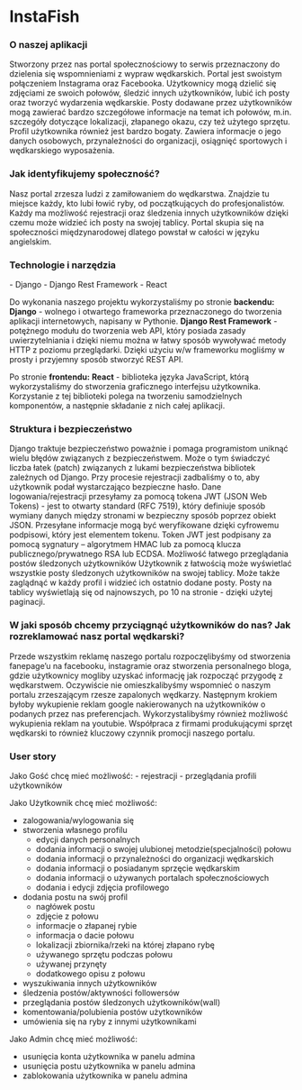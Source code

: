 <h1>InstaFish</h1>
<h3>O naszej aplikacji</h3>
Stworzony przez nas portal społecznościowy to serwis przeznaczony do dzielenia się wspomnieniami z wypraw wędkarskich. Portal jest swoistym połączeniem Instagrama oraz Facebooka. Użytkownicy mogą dzielić się zdjęciami ze swoich połowów, śledzić innych użytkowników, lubić ich posty oraz tworzyć wydarzenia wędkarskie. Posty dodawane przez użytkowników mogą zawierać bardzo szczegółowe informacje na temat ich połowów, m.in. szczegóły dotyczące lokalizacji, złapanego okazu, czy też użytego sprzętu. Profil użytkownika również jest bardzo bogaty. Zawiera informacje o jego danych osobowych, przynależności do organizacji, osiągnięć sportowych i wędkarskiego wyposażenia.

<h3>Jak identyfikujemy społeczność?</h3>
Nasz portal zrzesza ludzi z zamiłowaniem do wędkarstwa. Znajdzie tu miejsce każdy, kto lubi łowić ryby, od początkujących do profesjonalistów. Każdy ma możliwość rejestracji oraz śledzenia innych użytkowników dzięki czemu może widzieć ich posty na swojej tablicy. Portal skupia się na społeczności międzynarodowej dlatego powstał w całości w języku angielskim.

<h3>Technologie i narzędzia</h3>
- Django
- Django Rest Framework
- React

Do wykonania naszego projektu wykorzystaliśmy po stronie <strong>backendu:</strong>
<strong>Django</strong> - wolnego i otwartego frameworka przeznaczonego do tworzenia aplikacji internetowych, napisany w Pythonie. 
<strong>Django Rest Framework</strong> - potężnego modułu do tworzenia web API, który posiada zasady uwierzytelniania i dzięki niemu można w łatwy sposób wywoływać metody HTTP z poziomu przeglądarki. Dzięki użyciu w/w frameworku mogliśmy w prosty i przyjemny sposób stworzyć REST API.

Po stronie <strong>frontendu:</strong>
<strong>React</strong> - biblioteka języka JavaScript, którą wykorzystaliśmy do stworzenia graficznego interfejsu użytkownika. Korzystanie z tej biblioteki polega na tworzeniu samodzielnych komponentów, a następnie składanie z nich całej aplikacji.

<h3>Struktura i bezpieczeństwo</h3>
Django traktuje bezpieczeństwo poważnie i pomaga programistom uniknąć wielu błędów związanych z bezpieczeństwem. Może o tym świadczyć liczba łatek (patch) związanych z lukami bezpieczeństwa bibliotek zależnych od Django.
Przy procesie rejestracji zadbaliśmy o to, aby użytkownik podał wystarczająco bezpieczne hasło.
Dane logowania/rejestracji przesyłamy za pomocą tokena JWT (JSON Web Tokens) - jest to otwarty standard (RFC 7519), który definiuje sposób wymiany danych między stronami w bezpieczny sposób poprzez obiekt JSON. Przesyłane informacje mogą być weryfikowane dzięki cyfrowemu podpisowi, który jest elementem tokenu. Token JWT jest podpisany za pomocą sygnatury – algorytmem HMAC lub za pomocą klucza publicznego/prywatnego RSA lub ECDSA.
Możliwość łatwego przeglądania postów śledzonych użytkowników
Użytkownik z łatwością może wyświetlać wszystkie posty śledzonych użytkowników na swojej tablicy. Może także zaglądnąć w każdy profil i widzieć ich ostatnio dodane posty. Posty na tablicy wyświetlają się od najnowszych, po 10 na stronie - dzięki użytej paginacji.

<h3>W jaki sposób chcemy przyciągnąć użytkowników do nas? 
Jak rozreklamować nasz portal wędkarski?</h3>
Przede wszystkim reklamę naszego portalu rozpoczęlibyśmy od stworzenia fanepage’u na facebooku, instagramie oraz stworzenia personalnego bloga, gdzie użytkownicy mogliby uzyskać informację jak rozpocząć przygodę z wędkarstwem. Oczywiście nie omieszkalibyśmy wspomnieć o naszym portalu zrzeszającym rzesze zapalonych wędkarzy.  Następnym krokiem byłoby wykupienie reklam google nakierowanych na użytkowników 
o podanych przez nas preferencjach. Wykorzystalibyśmy również możliwość wykupienia reklam na youtubie. Współpraca z firmami produkującymi sprzęt wędkarski to również kluczowy czynnik promocji naszego portalu.

<h3>User story</h3>
Jako Gość chcę mieć możliwość:
- rejestracji
- przeglądania profili użytkowników

Jako Użytkownik chcę mieć możliwość:
- zalogowania/wylogowania się
- stworzenia własnego profilu
	- edycji danych personalnych
	- dodania informacji o swojej ulubionej metodzie(specjalności) połowu
	- dodania informacji o przynależności do organizacji wędkarskich
	- dodania informacji o posiadanym sprzęcie wędkarskim
	- dodania informacji o używanych portalach społecznościowych 
	- dodania i edycji zdjęcia profilowego
- dodania postu na swój profil
	- nagłówek postu
	- zdjęcie z połowu
	- informacje o złapanej rybie
	- informacja o dacie połowu
	- lokalizacji zbiornika/rzeki na której złapano rybę
	- używanego sprzętu podczas połowu
	- używanej przynęty
	- dodatkowego opisu z połowu
- wyszukiwania innych użytkowników
- śledzenia postów/aktywności followersów
- przeglądania postów śledzonych użytkowników(wall)
- komentowania/polubienia postów użytkowników
- umówienia się na ryby z innymi użytkownikami 

Jako Admin chcę mieć możliwość:
- usunięcia konta użytkownika w panelu admina
- usunięcia postu użytkownika w panelu admina
- zablokowania użytkownika w panelu admina





